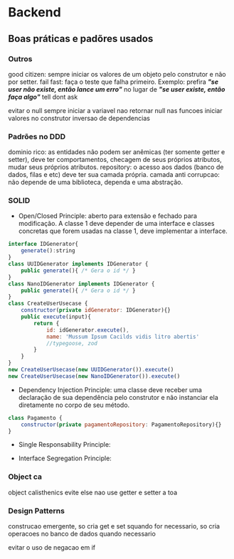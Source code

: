 # Backend

## Boas práticas e padõres usados

### Outros

good citizen: sempre iniciar os valores de um objeto pelo construtor e não por setter.
fail fast: faça o teste que falha primeiro. Exemplo: prefira ***"se user não existe, então lance um erro"*** no lugar de ***"se user existe, então faça algo"***
tell dont ask

evitar o null
sempre iniciar a variavel
nao retornar null nas funcoes
iniciar valores no construtor
inversao de dependencias

### Padrões no DDD

dominio rico: as entidades não podem ser anêmicas (ter somente getter e setter), deve ter comportamentos, checagem de seus próprios atributos, mudar seus próprios atributos.
repository: o acesso aos dados (banco de dados, filas e etc) deve ter sua camada própria.
camada anti corrupcao: não depende de uma biblioteca, dependa e uma abstração.

### SOLID

- Open/Closed Principle: aberto para extensão e fechado para modificação. A classe 1 deve depender de uma interface e classes concretas que forem usadas na classe 1, deve implementar a interface. 

```js
interface IDGenerator{
    generate():string
}
class UUIDGenerator implements IDGenerator {
    public generate(){ /* Gera o id */ }
}
class NanoIDGenerator implements IDGenerator {
    public generate(){ /* Gera o id */ }
}
class CreateUserUsecase {
    constructor(private idGenerator: IDGenerator){}
    public execute(input){
        return {
            id: idGenerator.execute(),
            name: 'Mussum Ipsum Cacilds vidis litro abertis'
            //typegoose, zod
        }
    }
}
new CreateUserUsecase(new UUIDGenerator()).execute()
new CreateUserUsecase(new NanoIDGenerator()).execute()
```

- Dependency Injection Principle: uma classe deve receber uma declaração de sua dependência pelo construtor e não instanciar ela diretamente no corpo de seu método.

```js
class Pagamento {
    constructor(private pagamentoRepository: PagamentoRepository){}
}
```

- Single Responsability Principle: 

- Interface Segregation Principle: 

### Object ca

object calisthenics
evite else
nao use getter e setter a toa

### Design Patterns

construcao emergente, so cria get e set squando for necessario, so cria operacoes no banco de dados quando necessario

evitar o uso de negacao em if

